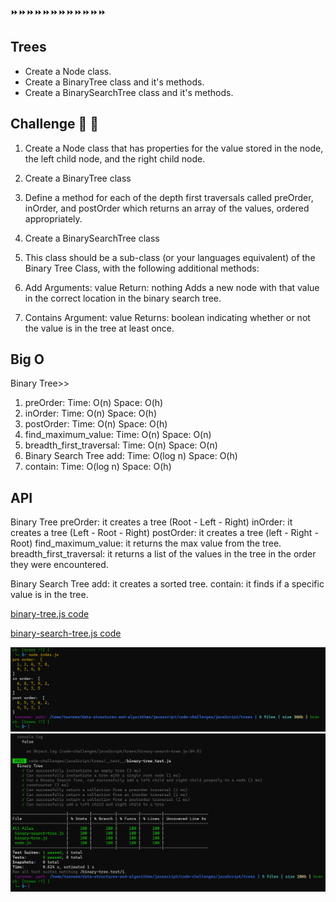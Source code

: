 
⏩⏩⏩⏩⏩⏩⏩⏩⏩⏩⏩⏩
## Trees
* Create a Node class.
* Create a BinaryTree class and it's methods.
* Create a BinarySearchTree class and it's methods.

## Challenge 💪 💪
1. Create a Node class that has properties for the value stored in the node, the left child node, and the right child node.

2. Create a BinaryTree class

3. Define a method for each of the depth first traversals called preOrder, inOrder, and postOrder which returns an array of the values, ordered appropriately.

4. Create a BinarySearchTree class

5. This class should be a sub-class (or your languages equivalent) of the Binary Tree Class, with the following additional methods:

6. Add
Arguments: value
Return: nothing
Adds a new node with that value in the correct location in the binary search tree.

7. Contains
Argument: value
Returns: boolean indicating whether or not the value is in the tree at least once.


## Big O
Binary Tree>>
1. preOrder: Time: O(n) Space: O(h) 
2. inOrder: Time: O(n) Space: O(h) 
3. postOrder: Time: O(n) Space: O(h) 
4. find_maximum_value: Time: O(n) Space: O(n) 
5. breadth_first_traversal: Time: O(n) Space: O(n)
6. Binary Search Tree add: Time: O(log n) Space: O(h) 
7. contain: Time: O(log n) Space: O(h)


## API
Binary Tree preOrder: it creates a tree (Root - Left - Right) inOrder: it creates a tree (Left - Root - Right) postOrder: it creates a tree (left - Right - Root) find_maximum_value: it returns the max value from the tree. breadth_first_traversal: it returns a list of the values in the tree in the order they were encountered.

Binary Search Tree add: it creates a sorted tree. contain: it finds if a specific value is in the tree.


[binary-tree.js code](./binary-tree.js)


[binary-search-tree.js code](./binary-search-tree.js)


![trees result](../trees/assest/binary-tree.png)
![test pass](../trees/assest/test.pass.png)







